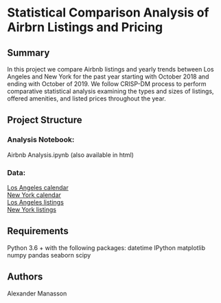 # Statistical Comparison Analysis of Airbrn Listings and Pricing
## Summary
In this project we compare Airbnb listings and yearly trends between Los Angeles and New York for the past year starting with October 2018 and ending with October of 2019. We follow CRISP-DM process to perform comparative statistical analysis examining the types and sizes of listings, offered amenities, and listed prices throughout the year.
## Project Structure
### Analysis Notebook:  
Airbnb Analysis.ipynb (also available in html)
### Data: 
[Los Angeles calendar](http://data.insideairbnb.com/united-states/ca/los-angeles/2018-10-05/data/calendar.csv.gz)  
[New York calendar](http://data.insideairbnb.com/united-states/ny/new-york-city/2018-10-03/data/calendar.csv.gz)  
[Los Angeles listings](http://data.insideairbnb.com/united-states/ca/los-angeles/2018-10-05/data/listings.csv.gz)  
[New York listings](http://data.insideairbnb.com/united-states/ny/new-york-city/2018-10-03/data/listings.csv.gz)   
## Requirements
Python 3.6 + with the following packages:
    datetime
    IPython
    matplotlib
    numpy
    pandas
    seaborn
    scipy
## Authors
Alexander Manasson
